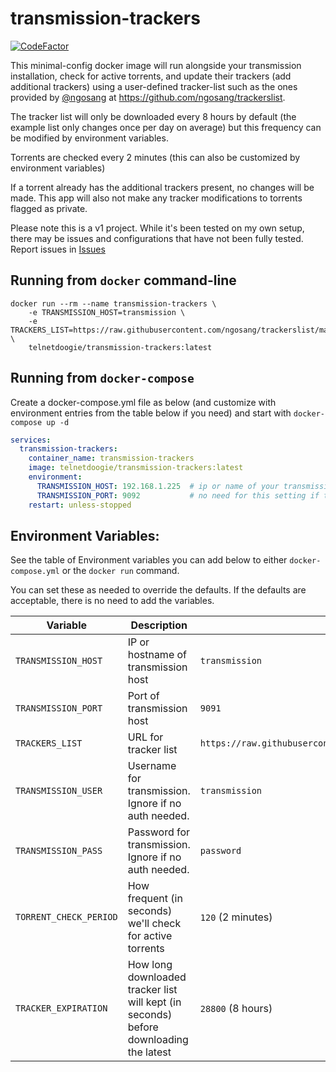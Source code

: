 # transmission-trackers

[![CodeFactor](https://www.codefactor.io/repository/github/telnetdoogie/transmission-trackers/badge/main)](https://www.codefactor.io/repository/github/telnetdoogie/transmission-trackers/overview/main)

This minimal-config docker image will run alongside your transmission installation, check for active torrents, and update their trackers (add additional trackers) using a user-defined tracker-list such as the ones provided by [@ngosang](https://github.com/ngosang) at https://github.com/ngosang/trackerslist.

The tracker list will only be downloaded every 8 hours by default (the example list only changes once per day on average) but this frequency can be modified by environment variables.

Torrents are checked every 2 minutes (this can also be customized by environment variables)

If a torrent already has the additional trackers present, no changes will be made. This app will also not make any tracker modifications to torrents flagged as private.

Please note this is a v1 project. While it's been tested on my own setup, there may be issues and configurations that have not been fully tested. 
Report issues in [Issues](https://github.com/telnetdoogie/transmission-trackers/issues)

## Running from `docker` command-line

```console
docker run --rm --name transmission-trackers \
    -e TRANSMISSION_HOST=transmission \
    -e TRACKERS_LIST=https://raw.githubusercontent.com/ngosang/trackerslist/master/trackers_best_ip.txt \
    telnetdoogie/transmission-trackers:latest
```

## Running from `docker-compose`

Create a docker-compose.yml file as below (and customize with environment entries from the table below if you need) and start with `docker-compose up -d`
```yml
services:
  transmission-trackers:
    container_name: transmission-trackers
    image: telnetdoogie/transmission-trackers:latest
    environment:
      TRANSMISSION_HOST: 192.168.1.225  # ip or name of your transmission instance
      TRANSMISSION_PORT: 9092           # no need for this setting if transmission is running on the default port 
    restart: unless-stopped
```

## Environment Variables:

See the table of Environment variables you can add below to either `docker-compose.yml` or the `docker run` command.

You can set these as needed to override the defaults. If the defaults are acceptable, there is no need to add the variables.

| Variable               | Description                                                                           | Default Value                                                                     |
|------------------------|---------------------------------------------------------------------------------------|-----------------------------------------------------------------------------------|
| `TRANSMISSION_HOST`    | IP or hostname of transmission host                                                   | `transmission`                                                                    |
| `TRANSMISSION_PORT`    | Port of transmission host                                                             | `9091`                                                                            |
| `TRACKERS_LIST`        | URL for tracker list                                                                  | `https://raw.githubusercontent.com/ngosang/trackerslist/master/trackers_best.txt` |
| `TRANSMISSION_USER`    | Username for transmission. Ignore if no auth needed.                                  | `transmission`                                                                    |
| `TRANSMISSION_PASS`    | Password for transmission. Ignore if no auth needed.                                  | `password`                                                                        |
| `TORRENT_CHECK_PERIOD` | How frequent (in seconds) we'll check for active torrents                             | `120` (2 minutes)                                                                 |
| `TRACKER_EXPIRATION`   | How long downloaded tracker list will kept (in seconds) before downloading the latest | `28800` (8 hours)                                                                 |


